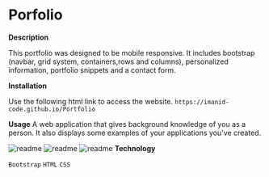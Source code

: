 <h1>Porfolio</h1>

**Description**

This portfolio was designed to be mobile responsive. It includes bootstrap (navbar, grid system, containers,rows and columns), personalized information, portfolio snippets and a contact form. 

**Installation**

Use the following html link to access the website.
```https://imanid-code.github.io/Portfolio``` 

**Usage**
A web application that gives background knowledge of you as a person. It also displays some examples of your applications you've created.  

![readme](assets/read1.png)
![readme](assets/read2.png)
![readme](assets/read3.png)
**Technology**


 ```Bootstrap```   ```HTML```   ```CSS```